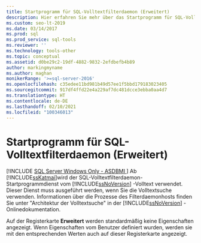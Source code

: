 ```yaml
---
title: Startprogramm für SQL-Volltextfilterdaemon (Erweitert)
description: Hier erfahren Sie mehr über das Startprogramm für SQL-Volltextfilterdaemon, das von der SQL Server-Volltextsuche verwendet wird. Außerdem erhalten Sie Informationen zur Registerkarte „Erweitert“ im Dialogfeld „Eigenschaften“ des Programms.
ms.custom: seo-lt-2019
ms.date: 03/14/2017
ms.prod: sql
ms.prod_service: sql-tools
ms.reviewer: ''
ms.technology: tools-other
ms.topic: conceptual
ms.assetid: d0be29c2-19df-4882-9832-2efdbefb4b89
author: markingmyname
ms.author: maghan
monikerRange: '>=sql-server-2016'
ms.openlocfilehash: c35edee11bd981b49d57ee1f5bbd179183023405
ms.sourcegitcommit: 917df4ffd22e4a229af7dc481dcce3ebba0aa4d7
ms.translationtype: HT
ms.contentlocale: de-DE
ms.lasthandoff: 02/10/2021
ms.locfileid: "100346013"
---
```

# <a name="sql-full-text-filter-daemon-launcher-advanced"></a>Startprogramm für SQL-Volltextfilterdaemon (Erweitert)
[!INCLUDE [SQL Server Windows Only - ASDBMI ](../../includes/applies-to-version/sql-windows-only-asdbmi.md)]
  Ab [!INCLUDE[ssKatmai](../../includes/sskatmai-md.md)]wird der SQL-Volltextfilterdaemon-Startprogrammdienst vom [!INCLUDE[ssNoVersion](../../includes/ssnoversion-md.md)] -Volltext verwendet. Dieser Dienst muss ausgeführt werden, wenn Sie die Volltextsuche verwenden. Informationen über die Prozesse des Filterdaemonhosts finden Sie unter "Architektur der Volltextsuche" in der [!INCLUDE[ssNoVersion](../../includes/ssnoversion-md.md)] -Onlinedokumentation.  
  
 Auf der Registerkarte **Erweitert** werden standardmäßig keine Eigenschaften angezeigt. Wenn Eigenschaften vom Benutzer definiert wurden, werden sie mit den entsprechenden Werten auch auf dieser Registerkarte angezeigt.  
  
  
